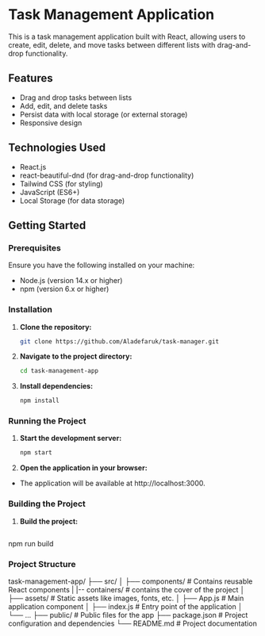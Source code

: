 # Task Management Application

This is a task management application built with React, allowing users to create, edit, delete, and move tasks between different lists with drag-and-drop functionality.

## Features

- Drag and drop tasks between lists
- Add, edit, and delete tasks
- Persist data with local storage (or external storage)
- Responsive design

## Technologies Used

- React.js
- react-beautiful-dnd (for drag-and-drop functionality)
- Tailwind CSS (for styling)
- JavaScript (ES6+)
- Local Storage (for data storage)

## Getting Started

### Prerequisites

Ensure you have the following installed on your machine:

- Node.js (version 14.x or higher)
- npm (version 6.x or higher)

### Installation

1. **Clone the repository:**

   ```bash
   git clone https://github.com/Aladefaruk/task-manager.git

2. **Navigate to the project directory:**

   ```bash
   cd task-management-app

3. **Install dependencies:**

   ```bash
   npm install

### Running the Project

1. **Start the development server:**

   ```bash
   npm start

2. **Open the application in your browser:**
- The application will be available at http://localhost:3000.


### Building the Project

1. **Build the project:**

   ```bash
npm run build

### Project Structure

task-management-app/
├── src/
│   ├── components/        # Contains reusable React components
|   |-- containers/        # contains the cover of the project
│   ├── assets/            # Static assets like images, fonts, etc.
│   ├── App.js             # Main application component
│   ├── index.js           # Entry point of the application
│   └── ...
├── public/                # Public files for the app
├── package.json           # Project configuration and dependencies
└── README.md              # Project documentation



